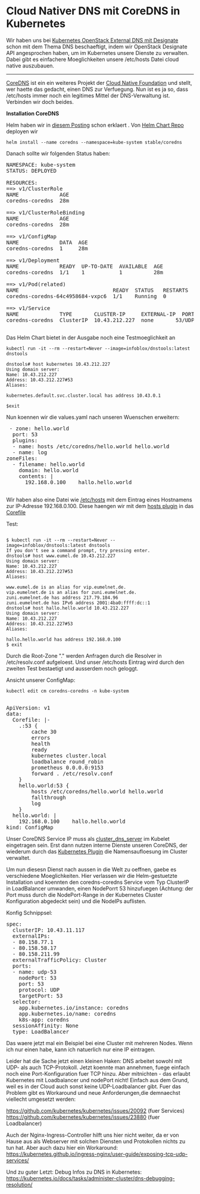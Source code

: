 Cloud Nativer DNS mit CoreDNS in Kubernetes
===========================================

Wir haben uns bei <a href="https://blog.eumelnet.de/blogs/blog8.php/kubernetes-openstack-teil-1-external-dns-mit-designate">Kubernetes OpenStack External DNS mit Designate</a> schon mit dem Thema DNS beschaeftigt, indem wir OpenStack Designate API angesprochen haben, um im Kubernetes unsere Dienste zu verwalten.
Dabei gibt es einfachere Moeglichkeiten unsere /etc/hosts Datei cloud native auszubauen.

---


<a href="https://coredns.io/">CoreDNS</a> ist ein ein weiteres Projekt der <a href="https://cncf.io/">Cloud Native Foundation</a> und stellt, wer haette das gedacht, einen DNS zur Verfuegung. Nun ist es ja so, dass /etc/hosts immer noch ein legitimes Mittel der DNS-Verwaltung ist. Verbinden wir doch beides.

<strong>Installation CoreDNS</strong>

Helm haben wir in <a href="https://blog.eumelnet.de/blogs/blog8.php/joomla-installation-mit-kubernetes-und-helm-1">diesem Posting</a> schon erklaert . Von <a href="https://github.com/helm/charts/">Helm Chart Repo</a>  deployen wir

```
helm install --name coredns --namespace=kube-system stable/coredns
```

Danach sollte wir folgenden Status haben:

<pre>
NAMESPACE: kube-system
STATUS: DEPLOYED

RESOURCES:
==> v1/ClusterRole
NAME             AGE
coredns-coredns  28m

==> v1/ClusterRoleBinding
NAME             AGE
coredns-coredns  28m

==> v1/ConfigMap
NAME             DATA  AGE
coredns-coredns  1     28m

==> v1/Deployment
NAME             READY  UP-TO-DATE  AVAILABLE  AGE
coredns-coredns  1/1    1           1          28m

==> v1/Pod(related)
NAME                              READY  STATUS   RESTARTS  AGE
coredns-coredns-64c4958684-vxpc6  1/1    Running  0         28m

==> v1/Service
NAME             TYPE       CLUSTER-IP     EXTERNAL-IP  PORT(S)        AGE
coredns-coredns  ClusterIP  10.43.212.227  none       53/UDP,53/TCP  13s

</pre>

Das Helm Chart bietet in der Ausgabe noch eine Testmoeglichkeit an

```
kubectl run -it --rm --restart=Never --image=infoblox/dnstools:latest dnstools

dnstools# host kubernetes 10.43.212.227
Using domain server:
Name: 10.43.212.227
Address: 10.43.212.227#53
Aliases:

kubernetes.default.svc.cluster.local has address 10.43.0.1

$exit
```

Nun koennen wir die values.yaml nach unseren Wuenschen erweitern:

<pre> - zone: hello.world
  port: 53
  plugins:
  - name: hosts /etc/coredns/hello.world hello.world
  - name: log
zoneFiles:
  - filename: hello.world
    domain: hello.world
    contents: |
      192.168.0.100    hallo.hello.world

</pre>

Wir haben also eine Datei wie <ins>/etc/hosts</ins> mit dem Eintrag eines Hostnamens zur IP-Adresse 192.168.0.100. Diese haengen wir mit dem <a href="https://coredns.io/plugins/hosts/">hosts plugin</a> in das <ins>Corefile</ins>

Test:

```

$ kubectl run -it --rm --restart=Never --image=infoblox/dnstools:latest dnstools
If you don't see a command prompt, try pressing enter.
dnstools# host www.eumel.de 10.43.212.227
Using domain server:
Name: 10.43.212.227
Address: 10.43.212.227#53
Aliases:

www.eumel.de is an alias for vip.eumelnet.de.
vip.eumelnet.de is an alias for zuni.eumelnet.de.
zuni.eumelnet.de has address 217.79.184.96
zuni.eumelnet.de has IPv6 address 2001:4ba0:ffff:dc::1
dnstools# host hallo.hello.world 10.43.212.227
Using domain server:
Name: 10.43.212.227
Address: 10.43.212.227#53
Aliases:

hallo.hello.world has address 192.168.0.100
$ exit

```

Durch die Root-Zone "." werden Anfragen durch die Resolver in /etc/resolv.conf aufgeloest. Und unser /etc/hosts Eintrag wird durch den zweiten Test bestaetigt und ausserdem noch geloggt.

Ansicht unserer ConfigMap:

<code>kubectl edit cm coredns-coredns  -n kube-system </code>

<pre> 
ApiVersion: v1
data:
  Corefile: |-
    .:53 {
        cache 30
        errors
        health
        ready
        kubernetes cluster.local
        loadbalance round_robin
        prometheus 0.0.0.0:9153
        forward . /etc/resolv.conf
    }
    hello.world:53 {
        hosts /etc/coredns/hello.world hello.world
        fallthrough
        log
    }
  hello.world: |
    192.168.0.100    hallo.hello.world
kind: ConfigMap
</pre>

Unser CoreDNS Service IP muss als <ins>cluster_dns_server</ins> im Kubelet eingetragen sein. Erst dann nutzen interne Dienste unseren CoreDNS, der wiederum durch das <a href="https://coredns.io/plugins/kubernetes/">Kubernetes Plugin</a> die Namensaufloesung im Cluster verwaltet.

Um nun diesesn Dienst nach aussen in die Welt zu oeffnen, gaebe es verschiedene Moeglichkeiten. Hier verlassen wir die Helm-gestuetzte Installation und koennten den coredns-coredns Service vom Typ ClusterIP in LoadBalancer umwanden, einen NodePorrt 53 hinzufuegen (Achtung: der Port muss durch die NodePort-Range in der Kubernetes Cluster Konfiguration abgedeckt sein) und die NodeIPs auflisten.

Konfig Schnippsel:

<pre>
spec:
  clusterIP: 10.43.11.117
  externalIPs:
  - 80.158.77.1
  - 80.158.58.17
  - 80.158.211.99
  externalTrafficPolicy: Cluster
  ports:
  - name: udp-53
    nodePort: 53
    port: 53
    protocol: UDP
    targetPort: 53
  selector:
    app.kubernetes.io/instance: coredns
    app.kubernetes.io/name: coredns
    k8s-app: coredns
  sessionAffinity: None
  type: LoadBalancer
</pre>

Das waere jetzt mal ein Beispiel bei eine Cluster mit mehreren Nodes. Wenn ich nur einen habe, kann ich natuerlich nur eine IP eintragen.

Leider hat die Sache jetzt einen kleinen Haken: DNS arbeitet sowohl mit UDP- als auch TCP-Protokoll. Jetzt koennte man annehmen, fuege einfach noch eine Port-Konfiguration fuer TCP hinzu. Aber mitnichten - das erlaubt Kubernetes mit Loadbalancer und nodePort nicht! Einfach aus dem Grund, weil es in der Cloud auch sonst keine UDP-Loadbalancer gibt. Fuer das Problem gibt es Workaround und neue Anforderungen,die demnaechst viellecht umgesetzt werden:

https://github.com/kubernetes/kubernetes/issues/20092  (fuer Services)
https://github.com/kubernetes/kubernetes/issues/23880 (fuer Loadbalancer)

Auch der Nginx-Ingress-Controller hilft uns hier nicht weiter, da er von Hause aus als Webserver mit solchen Diensten und Protokollen nichts zu tun hat. Aber auch dazu hier ein Workaround: https://kubernetes.github.io/ingress-nginx/user-guide/exposing-tcp-udp-services/

Und zu guter Letzt: Debug Infos zu DNS in Kubernetes:
https://kubernetes.io/docs/tasks/administer-cluster/dns-debugging-resolution/
